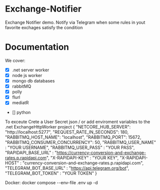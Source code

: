 # Exchange-Notifier

Exchange Notifier demo.
Notify via Telegram when some rules in yout favorite exchages satisfy the condition

# Documentation

We cover:

- [x] .net server worker
- [x] node js worker
- [x] mongo db databases
- [x] rabbitMQ
- [x] polly
- [x] flurl
- [x] mediatR
- [] python

To exceute
Crete a User Secret json / or add enviroment variables to the .net ExchangeHttpWorker project
{
"NETCORE_HUB_SERVER": "http://localhost:5277",
"REQUEST_RATE_IN_SECONDS": 180,
"RABBITMQ_HOST_NAME": "localhost",
"RABBITMQ_PORT": 15672,
"RABBITMQ_CONSUMER_CONCURRENCY": 50,
"RABBITMQ_USER_NAME" : "YOUR USERNAME",
"RABBITMQ_USER_PASS" : "YOUR PASS",
"RAPIDAPI_BASE_URL" : "https://currency-conversion-and-exchange-rates.p.rapidapi.com",
"X-RAPIDAPI-KEY" : "YOUR KEY",
"X-RAPIDAPI-HOST" : "currency-conversion-and-exchange-rates.p.rapidapi.com",
"TELEGRAM_BOT_BASE_URL" : "https://api.telegram.org/bot",
"TELEGRAM_BOT_TOKEN" : "YOUR TOKEN"
}

Docker:
docker compose --env-file .env up -d
